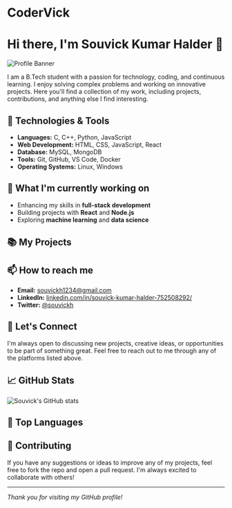 # CoderVick
# Hi there, I'm Souvick Kumar Halder 👋

![Profile Banner](https://via.placeholder.com/1200x300.png?text=Welcome+to+My+GitHub+Profile!)

I am a B.Tech student with a passion for technology, coding, and continuous learning. I enjoy solving complex problems and working on innovative projects. Here you'll find a collection of my work, including projects, contributions, and anything else I find interesting.

## 🔧 Technologies & Tools
- **Languages:** C, C++, Python, JavaScript
- **Web Development:** HTML, CSS, JavaScript, React
- **Database:** MySQL, MongoDB
- **Tools:** Git, GitHub, VS Code, Docker
- **Operating Systems:** Linux, Windows

## 🌱 What I'm currently working on
- Enhancing my skills in **full-stack development**
- Building projects with **React** and **Node.js**
- Exploring **machine learning** and **data science**

## 📚 My Projects


## 📫 How to reach me
- **Email:** [souvickh1234@gmail.com](mailto:souvickh1234@gmail.com)
- **LinkedIn:** [linkedin.com/in/souvick-kumar-halder-752508292/](https://www.linkedin.com/in/souvick-kumar-halder-752508292/)
- **Twitter:** [@souvickh](https://twitter.com/souvickh)

## 💬 Let's Connect
I'm always open to discussing new projects, creative ideas, or opportunities to be part of something great. Feel free to reach out to me through any of the platforms listed above.

## 📈 GitHub Stats
![Souvick's GitHub stats](https://github-readme-stats.vercel.app/api?username=souvickhalder&show_icons=true&theme=radical)

## 🌟 Top Languages

## 🤝 Contributing
If you have any suggestions or ideas to improve any of my projects, feel free to fork the repo and open a pull request. I'm always excited to collaborate with others!

---

*Thank you for visiting my GitHub profile!*

